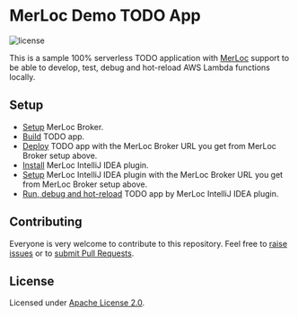# MerLoc Demo TODO App

![license](https://img.shields.io/badge/License-Apache_2.0-blue.svg)

This is a sample 100% serverless TODO application with [MerLoc](https://github.com/thundra-io/merloc) support
to be able to develop, test, debug and hot-reload AWS Lambda functions locally.

## Setup

- [Setup](https://github.com/thundra-io/merloc#broker-setup) MerLoc Broker.
- [Build](./software/README.md) TODO app.
- [Deploy](./infrastructure/README.md) TODO app 
  with the MerLoc Broker URL you get from MerLoc Broker setup above.
- [Install](https://github.com/thundra-io/merloc-intellij-plugin#installation) MerLoc IntelliJ IDEA plugin.
- [Setup](https://github.com/thundra-io/merloc-intellij-plugin#setup) MerLoc IntelliJ IDEA plugin 
  with the MerLoc Broker URL you get from MerLoc Broker setup above.
- [Run, debug and hot-reload](https://github.com/thundra-io/merloc-intellij-plugin#how-to-use) TODO app 
  by MerLoc IntelliJ IDEA plugin.

## Contributing

Everyone is very welcome to contribute to this repository.
Feel free to [raise issues](https://github.com/thundra-io/merloc-demo-java/issues)
or to [submit Pull Requests](https://github.com/thundra-io/merloc-demo-java/pulls).

## License

Licensed under [Apache License 2.0](./LICENSE).